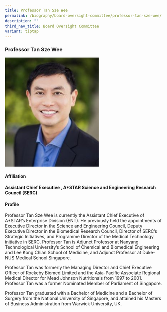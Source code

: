```yaml
---
title: Professor Tan Sze Wee
permalink: /biography/board-oversight-committee/professor-tan-sze-wee/
description: ""
third_nav_title: Board Oversight Committee
variant: tiptap
---
```

### Professor Tan Sze Wee

<img src="/images/Biography/Board%20of%20Oversight%20Committee/professor%20tan%20sze%20wee.jpg" style="width:300px">

<h4> Affiliation </h4>

<b>Assistant Chief Executive , A\*STAR Science and Engineering Research Council (SERC)</b>

<h4> Profile </h4>

Professor Tan Sze Wee is currently the Assistant Chief Executive of A\*STAR’s Enterprise Division (ENT). He previously held the appointments of Executive Director in the Science and Engineering Council, Deputy Executive Director in the Biomedical Research Council, Director of SERC’s Strategic Initiatives, and Programme Director of the Medical Technology initiative in SERC. Professor Tan is Adjunct Professor at Nanyang Technological University’s School of Chemical and Biomedical Engineering and Lee Kong Chian School of Medicine, and Adjunct Professor at Duke-NUS Medical School Singapore.

Professor Tan was formerly the Managing Director and Chief Executive Officer of Rockeby Biomed Limited and the Asia-Pacific Associate Regional Medical Director for Mead Johnson Nutritionals from 1997 to 2001. Professor Tan was a former Nominated Member of Parliament of Singapore.

Professor Tan graduated with a Bachelor of Medicine and a Bachelor of Surgery from the National University of Singapore, and attained his Masters of Business Administration from Warwick University, UK.
